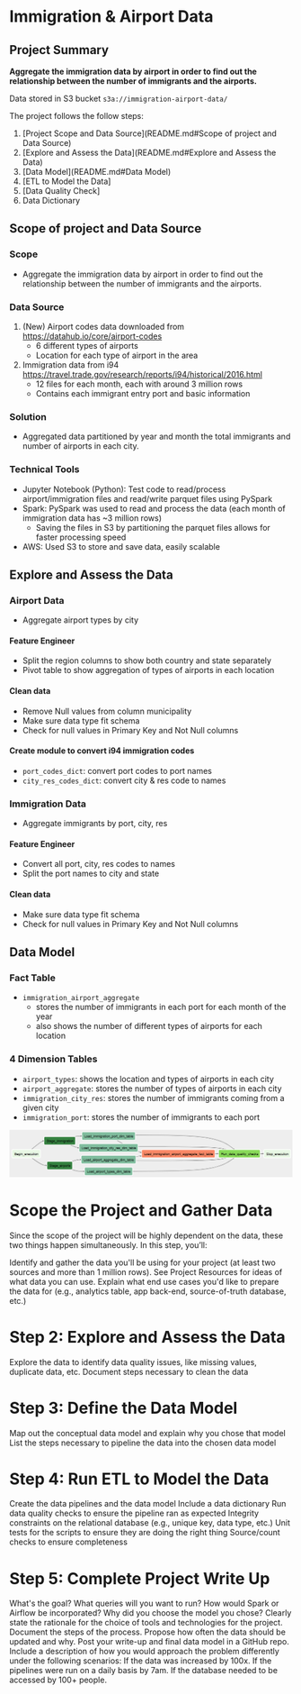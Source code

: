 # Immigration & Airport Data

## Project Summary
**Aggregate the immigration data by airport in order to find out the relationship between the number of immigrants and the airports.**

Data stored in S3 bucket `s3a://immigration-airport-data/`

The project follows the follow steps:
1. [Project Scope and Data Source](README.md#Scope of project and Data Source)
1. [Explore and Assess the Data](README.md#Explore and Assess the Data)
1. [Data Model](README.md#Data Model)
1. [ETL to Model the Data]
1. [Data Quality Check]
1. Data Dictionary

## Scope of project and Data Source

### Scope 
- Aggregate the immigration data by airport in order to find out the relationship between the number of immigrants and the airports.

### Data Source
1. (New) Airport codes data downloaded from https://datahub.io/core/airport-codes
    - 6 different types of airports
    - Location for each type of airport in the area
1. Immigration data from i94 https://travel.trade.gov/research/reports/i94/historical/2016.html
    - 12 files for each month, each with around 3 million rows
    - Contains each immigrant entry port and basic information

### Solution
- Aggregated data partitioned by year and month the total immigrants and number of airports in each city.

### Technical Tools
- Jupyter Notebook (Python): Test code to read/process airport/immigration files and read/write parquet files using PySpark
- Spark: PySpark was used to read and process the data (each month of immigration data has ~3 million rows)
  - Saving the files in S3 by partitioning the parquet files allows for faster processing speed
- AWS: Used S3 to store and save data, easily scalable

## Explore and Assess the Data
### Airport Data
- Aggregate airport types by city

#### Feature Engineer
- Split the region columns to show both country and state separately
- Pivot table to show aggregation of types of airports in each location

#### Clean data
- Remove Null values from column municipality
- Make sure data type fit schema
- Check for null values in Primary Key and Not Null columns

#### Create module to convert i94 immigration codes
- `port_codes_dict`: convert port codes to port names
- `city_res_codes_dict`: convert city & res code to names

### Immigration Data
- Aggregate immigrants by port, city, res

#### Feature Engineer
- Convert all port, city, res codes to names
- Split the port names to city and state

#### Clean data
- Make sure data type fit schema
- Check for null values in Primary Key and Not Null columns

## Data Model
### Fact Table
- `immigration_airport_aggregate`
  - stores the number of immigrants in each port for each month of the year
  - also shows the number of different types of airports for each location

### 4 Dimension Tables
- `airport_types`: shows the location and types of airports in each city
- `airport_aggregate`: stores the number of types of airports in each city
- `immigration_city_res`: stores the number of immigrants coming from a given city
- `immigration_port`: stores the number of immigrants to each port

![](airflow-pipeline.png)

























# Scope the Project and Gather Data
Since the scope of the project will be highly dependent on the data, these two things happen simultaneously. In this step, you’ll:

Identify and gather the data you'll be using for your project (at least two sources and more than 1 million rows). See Project Resources for ideas of what data you can use.
Explain what end use cases you'd like to prepare the data for (e.g., analytics table, app back-end, source-of-truth database, etc.)
# Step 2: Explore and Assess the Data
Explore the data to identify data quality issues, like missing values, duplicate data, etc.
Document steps necessary to clean the data
# Step 3: Define the Data Model
Map out the conceptual data model and explain why you chose that model
List the steps necessary to pipeline the data into the chosen data model
# Step 4: Run ETL to Model the Data
Create the data pipelines and the data model
Include a data dictionary
Run data quality checks to ensure the pipeline ran as expected
Integrity constraints on the relational database (e.g., unique key, data type, etc.)
Unit tests for the scripts to ensure they are doing the right thing
Source/count checks to ensure completeness
# Step 5: Complete Project Write Up
What's the goal? What queries will you want to run? How would Spark or Airflow be incorporated? Why did you choose the model you chose?
Clearly state the rationale for the choice of tools and technologies for the project.
Document the steps of the process.
Propose how often the data should be updated and why.
Post your write-up and final data model in a GitHub repo.
Include a description of how you would approach the problem differently under the following scenarios:
If the data was increased by 100x.
If the pipelines were run on a daily basis by 7am.
If the database needed to be accessed by 100+ people.
